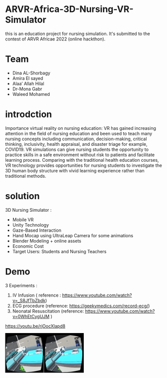 # ARVR-Africa-3D-Nursing-VR-Simulator
this is an education project for nursing simulation. It's submitted to the contest of ARVR Africae 2022 (online hackthon).

# Team
- Dina AL-Shorbagy
- Amira El sayed
- Alaa’ Allah Hilal
- Dr-Mona Gabr
- Waleed Mohamed


# introdction
Importance virtual reality on nursing education: VR has gained increasing attention in the field of nursing education and been used to teach many nursing concepts including communication, decision-making, critical thinking, inclusivity, health appraisal, and disaster triage for example, COVID19. 
VR simulations can give nursing students the opportunity to practice skills in a safe environment without risk to patients and facilitate learning process.
 Comparing with the traditional health education courses, VR technology provides opportunities for nursing students to investigate the 3D human body structure with vivid learning experience rather than traditional methods.
 
# solution
3D Nursing Simulator :
- Mobile VR
- Unity Technology
- Gaze-Based Interaction
- Hand Mocap using UltraLeap Camera for some animations
- Blender Modeling + online assets
- Economic Cost 
- Target Users: Students and Nursing Teachers

# Demo
3 Experiments :
1. IV Infusion ( reference : https://www.youtube.com/watch?v=_S8JfTbZbdk)
2. ECG procedure (reference: https://geekymedics.com/record-ecg/)
3. Neonatal Resuscitation (reference: https://www.youtube.com/watch?v=0WhEtCygUJM )

https://youtu.be/rjOocXlapd8

[<img src="Capture.png" width="50%">](https://youtu.be/rjOocXlapd8)

 
